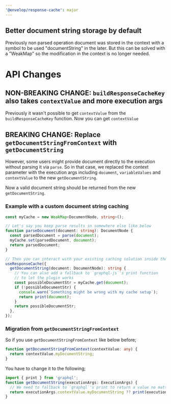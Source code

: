 ```yaml
---
'@envelop/response-cache': major
---
```


## Better document string storage by default

Previously non parsed operation document was stored in the context with a symbol to be used "documentString" in the later. But this can be solved with a "WeakMap" so the modification in the context is no longer needed.

# API Changes

## NON-BREAKING CHANGE: `buildResponseCacheKey` also takes `contextValue` and more execution args

Previously it wasn't possible to get `contextValue` from the `buildResponseCacheKey` function. Now you can get `contextValue`

## BREAKING CHANGE: Replace `getDocumentStringFromContext` with `getDocumentString`

However, some users might provide document directly to the execution without parsing it via `parse`. So in that case, we replaced the context parameter with the execution args including `document`, `variableValues` and `contextValue` to the new `getDocumentString`.

Now a valid document string should be returned from the new `getDocumentString`.

### Example with a custom document string caching

```ts
const myCache = new WeakMap<DocumentNode, string>();

// Let's say you keep parse results in somewhere else like below
function parseDocument(document: string): DocumentNode {
  const parsedDocument = parse(document);
  myCache.set(parsedDocument, document);
  return parsedDocument;
}

// Then you can interact with your existing caching solution inside the response cache plugin like below
useResponseCache({
  getDocumentString(document: DocumentNode): string {
    // You can also add a fallback to `graphql-js`'s print function
    // to let the plugin works
    const possibleDocumentStr = myCache.get(document);
    if (!possibleDocumentStr) {
      console.warn(`Something might be wrong with my cache setup`);
      return print(document);
    }
    return possibleDocumentStr;
  },
});
```

### Migration from `getDocumentStringFromContext`

So if you use `getDocumentStringFromContext` like below before;

```ts
function getDocumentStringFromContext(contextValue: any) {
  return contextValue.myDocumentString;
}
```

You have to change it to the following;

```ts
import { print } from 'graphql';
function getDocumentString(executionArgs: ExecutionArgs) {
  // We need to fallback to `graphql`'s print to return a value no matter what.
  return executionArgs.contextValue.myDocumentString ?? print(executionArgs.document);
}
```
